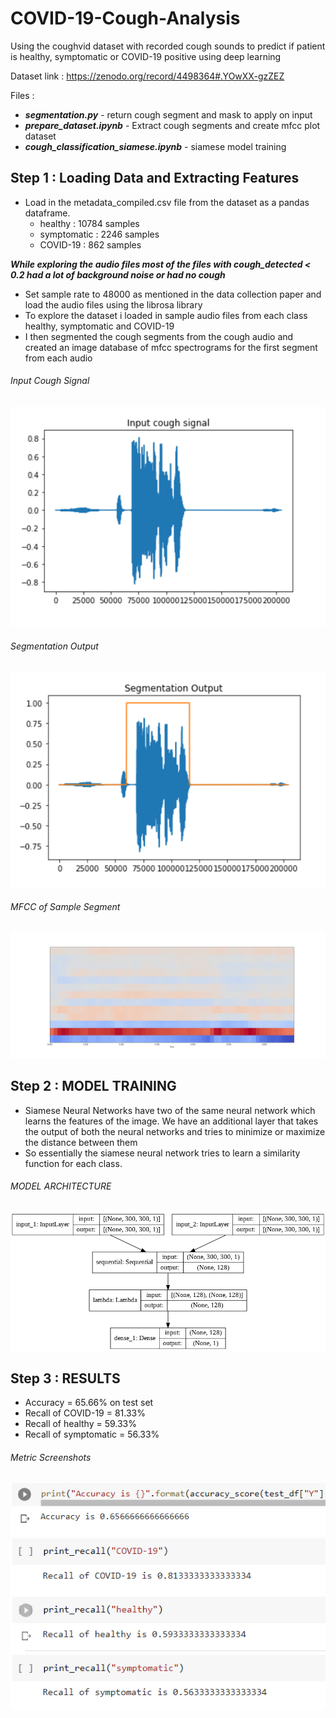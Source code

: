# COVID-19-Cough-Analysis
Using the coughvid dataset with recorded cough sounds to predict if patient is healthy, symptomatic or COVID-19 positive using deep learning


Dataset link : https://zenodo.org/record/4498364#.YOwXX-gzZEZ

Files : 

* ***segmentation.py*** - return cough segment and mask to apply on input
* ***prepare_dataset.ipynb*** - Extract cough segments and create mfcc plot dataset
* ***cough_classification_siamese.ipynb*** - siamese model training

## Step 1 : Loading Data and Extracting Features

* Load in the metadata_compiled.csv file from the dataset as a pandas dataframe.
  * healthy : 10784 samples
  * symptomatic : 2246 samples
  * COVID-19 : 862 samples

***While exploring the audio files most of the files with cough_detected < 0.2 had a lot of background noise or had no cough***

* Set sample rate to 48000 as mentioned in the data collection paper and load the audio files using the librosa library
* To explore the dataset i loaded in sample audio files from each class healthy, symptomatic and COVID-19
* I then segmented the cough segments from the cough audio and created an image database of mfcc spectrograms for the first segment from each audio

###### Input Cough Signal
![input](Images/input_siamese.PNG)
###### Segmentation Output
![segment](Images/segment_input_siamese.PNG)
###### MFCC of Sample Segment
![mfcc sample](Images/mfcc_sample.png)

## Step 2 : MODEL TRAINING

* Siamese Neural Networks have two of the same neural network which learns the features of the image. We have an additional layer that takes the output of both the neural networks and tries to minimize or maximize the distance between them
* So essentially the siamese neural network tries to learn a similarity function for each class.

###### MODEL ARCHITECTURE
![model architecture](Images/siamese_model_plot.png)

## Step 3 : RESULTS

* Accuracy = 65.66% on test set
* Recall of COVID-19 = 81.33%
* Recall of healthy = 59.33%
* Recall of symptomatic = 56.33%

###### Metric Screenshots
![accuracy](Images/accuracy_siamese.PNG)
![recall](Images/recall_siamese.PNG)

